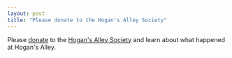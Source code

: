 ```yaml
---
layout: post
title: "Please donate to the Hogan's Alley Society" 
---
```


Please [donate](https://www.hogansalleysociety.org/donations/696/) to the [Hogan's Alley Society](https://www.hogansalleysociety.org/) and learn about what happened at Hogan's Alley.